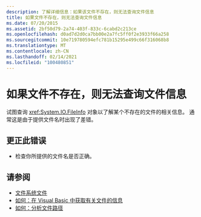 ```yaml
---
description: 了解详细信息：如果该文件不存在，则无法查询文件信息
title: 如果文件不存在，则无法查询文件信息
ms.date: 07/20/2015
ms.assetid: 2bf50d79-2a74-403f-833c-6cabd2c213ce
ms.openlocfilehash: d0ad7d2d0ca7bb00e2a7fc5ff0f2e3933f66a258
ms.sourcegitcommit: 10e719780594efc781b15295e499c66f316068b8
ms.translationtype: MT
ms.contentlocale: zh-CN
ms.lasthandoff: 02/14/2021
ms.locfileid: "100480851"
---
```

# <a name="file-information-cannot-be-queried-if-the-file-does-not-exist"></a>如果文件不存在，则无法查询文件信息

试图查询 <xref:System.IO.FileInfo> 对象以了解某个不存在的文件的相关信息。 通常这是由于提供文件名时出现了差错。  
  
## <a name="to-correct-this-error"></a>更正此错误  
  
- 检查你所提供的文件名是否正确。  
  
## <a name="see-also"></a>请参阅

- [文件系统文件](xref:Microsoft.VisualBasic.FileIO.FileSystem)
- [如何：在 Visual Basic 中获取有关文件的信息](/previous-versions/visualstudio/visual-studio-2010/abtzf6f7(v=vs.100))
- [如何：分析文件路径](../developing-apps/programming/drives-directories-files/how-to-parse-file-paths.md)
